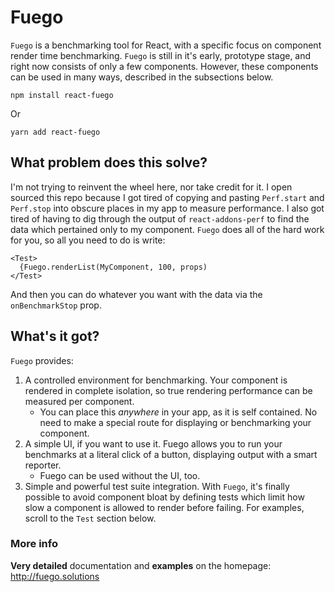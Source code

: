 # Fuego

`Fuego` is a benchmarking tool for React, with a specific focus on component render time benchmarking. `Fuego` is still in it's early, prototype stage, and right now consists of only a few components. However, these components can be used in many ways, described in the subsections below.

```
npm install react-fuego
```

Or

```
yarn add react-fuego
```

## What problem does this solve?

I'm not trying to reinvent the wheel here, nor take credit for it. I open sourced this repo because I got tired
of copying and pasting `Perf.start` and `Perf.stop` into obscure places in my app to measure performance. I also
got tired of having to dig through the output of `react-addons-perf` to find the data which pertained only to my
component. `Fuego` does all of the hard work for you, so all you need to do is write:

```
<Test>
  {Fuego.renderList(MyComponent, 100, props)
</Test>
```

And then you can do whatever you want with the data via the `onBenchmarkStop` prop.

## What's it got?

`Fuego` provides:
1) A controlled environment for benchmarking. Your component is rendered in complete isolation, so true
rendering performance can be measured per component.
   - You can place this _anywhere_ in your app, as it is self contained. No need to make a special route
     for displaying or benchmarking your component.
2) A simple UI, if you want to use it. Fuego allows you to run your benchmarks at a literal click of a button, displaying
output with a smart reporter.
   - Fuego can be used without the UI, too.
3) Simple and powerful test suite integration. With `Fuego`, it's finally possible to avoid component bloat by defining tests which
limit how slow a component is allowed to render before failing. For examples, scroll to the `Test` section below.

### More info

**Very detailed** documentation and **examples** on the homepage: http://fuego.solutions
